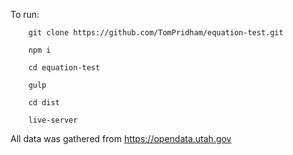 To run: 

        git clone https://github.com/TomPridham/equation-test.git
        
        npm i
        
        cd equation-test
        
        gulp
        
        cd dist
        
        live-server
        
All data was gathered from https://opendata.utah.gov
